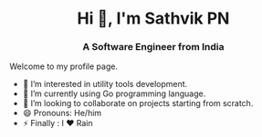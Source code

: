 <h1 align="center">Hi 👋, I'm Sathvik PN</h1>
<h3 align="center">A Software Engineer from India</h3>

Welcome to my profile page.

- 💖 I’m interested in utility tools development.
- 🌱 I’m currently using Go programming language.
- 💞️ I’m looking to collaborate on projects starting from scratch.
- 😄 Pronouns: He/him
- ⚡ Finally : I ❤ Rain
<!---
<p>&nbsp;<img align="center" src="https://github-readme-stats.vercel.app/api?username=sathvikpn&show_icons=true&locale=en" alt="sathvikpn" /></p>

<p><img align="left" src="https://github-readme-stats.vercel.app/api/top-langs?username=sathvikpn&show_icons=true&locale=en&layout=compact" alt="sathvikpn" /></p>
--->


<!---
SathvikPN/SathvikPN is a ✨ special ✨ repository because its `README.md` (this file) appears on your GitHub profile.
You can click the Preview link to take a look at your changes.
--->
